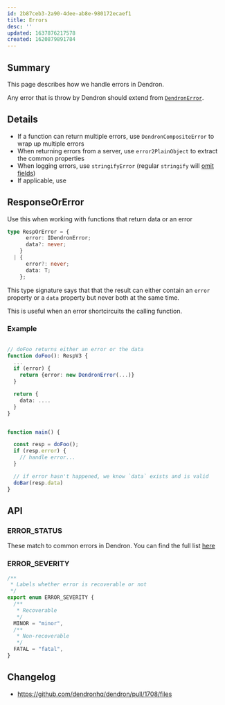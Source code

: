 ```yaml
---
id: 2b87ceb3-2a90-4dee-ab8e-980172ecaef1
title: Errors
desc: ''
updated: 1637876217578
created: 1620879891784
---
```


## Summary

This page describes how we handle errors in Dendron.

Any error that is throw by Dendron should extend from [`DendronError`](https://github.com/dendronhq/dendron/blob/master/packages/common-all/src/error.ts). 

## Details
- If a function can return multiple errors, use `DendronCompositeError` to wrap up multiple errors
- When returning errors from a server, use `error2PlainObject` to extract the common properties
- When logging errors, use `stringifyError` (regular `stringify` will [omit fields](https://stackoverflow.com/questions/18391212/is-it-not-possible-to-stringify-an-error-using-json-stringify))
- If applicable, use 

## ResponseOrError

Use this when working with functions that return data or an error

```ts
type RespOrError = {
      error: IDendronError;
      data?: never;
    }
  | {
      error?: never;
      data: T;
    };
```

This type signature says that that the result can either contain an `error` property or a `data` property but never both at the same time.

This is useful when an error shortcircuits the calling function. 

### Example

```ts

// doFoo returns either an error or the data
function doFoo(): RespV3 {
  ...
  if (error) {
    return {error: new DendronError(...)}
  }

  return {
    data: ....
  }
}


function main() {

  const resp = doFoo();
  if (resp.error) {
    // handle error...
  }

  // if error hasn't happened, we know `data` exists and is valid
  doBar(resp.data)
}

```

## API 

### ERROR_STATUS

These match to common errors in Dendron. You can find the full list [here](https://github.com/dendronhq/dendron/blob/master/packages/common-all/src/constants.ts)

### ERROR_SEVERITY

```ts
/**
 * Labels whether error is recoverable or not
 */
export enum ERROR_SEVERITY {
  /**
   * Recoverable 
   */
  MINOR = "minor",
  /**
   * Non-recoverable 
   */
  FATAL = "fatal",
}
```

## Changelog
- https://github.com/dendronhq/dendron/pull/1708/files
